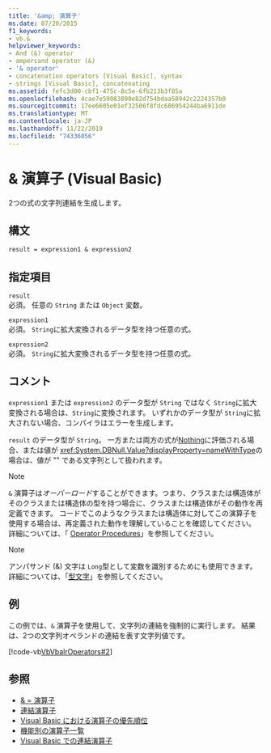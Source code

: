 ```yaml
---
title: '&amp; 演算子'
ms.date: 07/20/2015
f1_keywords:
- vb.&
helpviewer_keywords:
- And (&) operator
- ampersand operator (&)
- '& operator'
- concatenation operators [Visual Basic], syntax
- strings [Visual Basic], concatenating
ms.assetid: fefc3d00-cbf1-475c-8c5e-6fb213b3f85a
ms.openlocfilehash: 4cae7e59083890e82d754bdaa58942c2224357b0
ms.sourcegitcommit: 17ee6605e01ef32506f8fdc686954244ba6911de
ms.translationtype: MT
ms.contentlocale: ja-JP
ms.lasthandoff: 11/22/2019
ms.locfileid: "74336056"
---
```

# <a name="amp-operator-visual-basic"></a>&amp; 演算子 (Visual Basic)
2つの式の文字列連結を生成します。  
  
## <a name="syntax"></a>構文  
  
```vb  
result = expression1 & expression2  
```  
  
## <a name="parts"></a>指定項目  
 `result`  
 必須。 任意の `String` または `Object` 変数。  
  
 `expression1`  
 必須。 `String`に拡大変換されるデータ型を持つ任意の式。  
  
 `expression2`  
 必須。 `String`に拡大変換されるデータ型を持つ任意の式。  
  
## <a name="remarks"></a>コメント  
 `expression1` または `expression2` のデータ型が `String` ではなく `String`に拡大変換される場合は、`String`に変換されます。 いずれかのデータ型が `String`に拡大されない場合、コンパイラはエラーを生成します。  
  
 `result` のデータ型が `String`。 一方または両方の式が[Nothing](../../../visual-basic/language-reference/nothing.md)に評価される場合、または値が <xref:System.DBNull.Value?displayProperty=nameWithType>の場合は、値が "" である文字列として扱われます。  
  
> [!NOTE]
> `&` 演算子は*オーバーロード*することができます。つまり、クラスまたは構造体がそのクラスまたは構造体の型を持つ場合に、クラスまたは構造体がその動作を再定義できます。 コードでこのようなクラスまたは構造体に対してこの演算子を使用する場合は、再定義された動作を理解していることを確認してください。 詳細については、「 [Operator Procedures](../../../visual-basic/programming-guide/language-features/procedures/operator-procedures.md)」を参照してください。  
  
> [!NOTE]
> アンパサンド (&) 文字は `Long`型として変数を識別するためにも使用できます。 詳細については、「[型文字](../../../visual-basic/programming-guide/language-features/data-types/type-characters.md)」を参照してください。  
  
## <a name="example"></a>例  
 この例では、`&` 演算子を使用して、文字列の連結を強制的に実行します。 結果は、2つの文字列オペランドの連結を表す文字列値です。  
  
 [!code-vb[VbVbalrOperators#2](~/samples/snippets/visualbasic/VS_Snippets_VBCSharp/VbVbalrOperators/VB/Class1.vb#2)]  
  
## <a name="see-also"></a>参照

- [& = 演算子](../../../visual-basic/language-reference/operators/and-assignment-operator.md)
- [連結演算子](../../../visual-basic/language-reference/operators/concatenation-operators.md)
- [Visual Basic における演算子の優先順位](../../../visual-basic/language-reference/operators/operator-precedence.md)
- [機能別の演算子一覧](../../../visual-basic/language-reference/operators/operators-listed-by-functionality.md)
- [Visual Basic での連結演算子](../../../visual-basic/programming-guide/language-features/operators-and-expressions/concatenation-operators.md)
